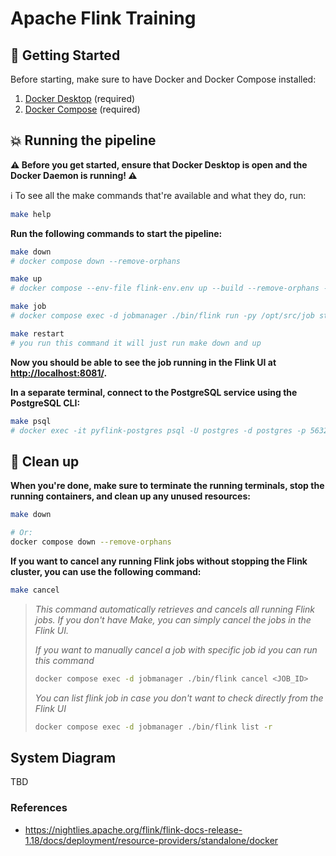 # Apache Flink Training

## :pushpin: Getting Started

Before starting, make sure to have Docker and Docker Compose installed:

  1. [Docker Desktop](https://docs.docker.com/get-docker/) (required)
  2. [Docker Compose](https://docs.docker.com/compose/install/#installation-scenarios) (required)


## :boom: Running the pipeline

**:warning: Before you get started, ensure that Docker Desktop is open and the Docker Daemon is running! :warning:**


:information_source: To see all the make commands that're available and what they do, run:

  ```bash
  make help
  ```


**Run the following commands to start the pipeline:**

  ```bash
  make down
  # docker compose down --remove-orphans

  make up
  # docker compose --env-file flink-env.env up --build --remove-orphans -d

  make job
  # docker compose exec -d jobmanager ./bin/flink run -py /opt/src/job start_job.py --pyFiles /opt/src

  make restart
  # you run this command it will just run make down and up
  ```


**Now you should be able to see the job running in the Flink UI at [http://localhost:8081/](http://localhost:8081/).**

**In a separate terminal, connect to the PostgreSQL service using the PostgreSQL CLI:**

  ```bash
  make psql
  # docker exec -it pyflink-postgres psql -U postgres -d postgres -p 5632
  ```


## :broom: Clean up

**When you're done, make sure to terminate the running terminals, stop the running containers, and clean up any unused resources:**
    
```bash
make down

# Or:
docker compose down --remove-orphans
```

**If you want to cancel any running Flink jobs without stopping the Flink cluster, you can use the following command:**

```bash
make cancel
```

> *This command automatically retrieves and cancels all running Flink jobs. If you don't have Make, you can simply cancel the jobs in the Flink UI.*
>
> *If you want to manually cancel a job with specific job id you can run this command*
> 
> ```bash
> docker compose exec -d jobmanager ./bin/flink cancel <JOB_ID>
> ```
>
> *You can list flink job in case you don't want to check directly from the Flink UI*
>
> ```bash
> docker compose exec -d jobmanager ./bin/flink list -r
> ```
>

## System Diagram
TBD


### References
- https://nightlies.apache.org/flink/flink-docs-release-1.18/docs/deployment/resource-providers/standalone/docker
